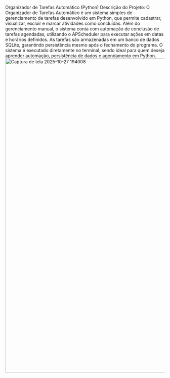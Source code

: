 Organizador de Tarefas Automático (Python)
 Descrição do Projeto:
O Organizador de Tarefas Automático é um sistema simples de gerenciamento de tarefas desenvolvido em Python, que permite cadastrar, visualizar, excluir e marcar atividades como concluídas.
Além do gerenciamento manual, o sistema conta com automação de conclusão de tarefas agendadas, utilizando o APScheduler para executar ações em datas e horários definidos.
As tarefas são armazenadas em um banco de dados SQLite, garantindo persistência mesmo após o fechamento do programa.
O sistema é executado diretamente no terminal, sendo ideal para quem deseja aprender automação, persistência de dados e agendamento em Python.
<img width="1919" height="994" alt="Captura de tela 2025-10-27 194008" src="https://github.com/user-attachments/assets/059fe408-f5aa-449d-ab22-2a850bbdee98" />
